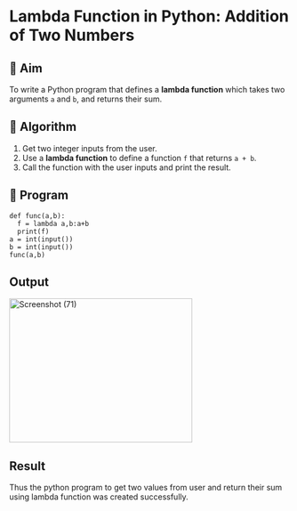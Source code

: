 # Lambda Function in Python: Addition of Two Numbers

## 🎯 Aim
To write a Python program that defines a **lambda function** which takes two arguments `a` and `b`, and returns their sum.

## 🧠 Algorithm
1. Get two integer inputs from the user.
2. Use a **lambda function** to define a function `f` that returns `a + b`.
3. Call the function with the user inputs and print the result.

## 🧾 Program
```
def func(a,b):
  f = lambda a,b:a+b
  print(f)
a = int(input())
b = int(input())
func(a,b)
```

## Output
<img width="329" height="259" alt="Screenshot (71)" src="https://github.com/user-attachments/assets/bb4db6e7-355b-45ee-a274-d095d83ea8a0" />


## Result
Thus the python program to get two values from user and return their sum using lambda function was created successfully.
